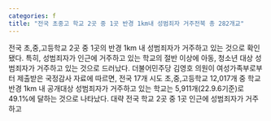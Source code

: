 ```yaml
---
categories: f
title: "전국 초중고 학교 2곳 중 1곳 반경 1km내 성범죄자 거주전북 총 282개교"
---
```

전국 초,중,고등학교 2곳 중 1곳의 반경 1km 내 성범죄자가 거주하고 있는 것으로 확인됐다. 특히, 성범죄자가 인근에 거주하고 있는 학교의 절반 이상에 아동, 청소년 대상 성범죄자가 거주하고 있는 것으로 드러났다. 더불어민주당 김영호 의원이 여성가족부로부터 제출받은 국정감사 자료에 따르면, 전국 17개 시도 초,중,고등학교 12,017개 중 학교 반경 1km 내 공개대상 성범죄자가 거주하고 있는 학교는 5,911개(22.9.6기준)로 49.1%에 달하는 것으로 나타났다. 대략 전국 학교 2곳 중 1곳 인근에 성범죄자가 거주하고